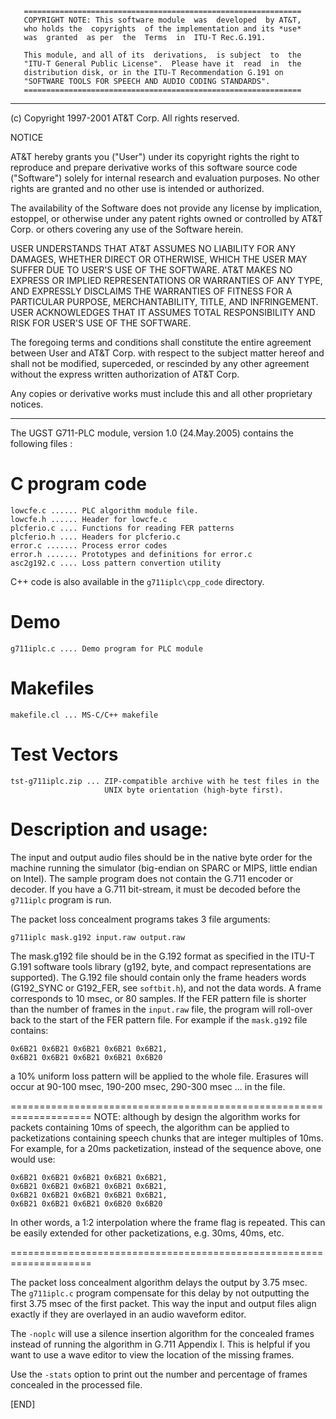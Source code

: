        ==============================================================
       COPYRIGHT NOTE: This software module  was  developed  by AT&T,
       who holds the  copyrights  of the implementation and its *use*
       was  granted  as per  the  Terms  in  ITU-T Rec.G.191.

       This module, and all of its  derivations,  is subject  to  the
       "ITU-T General Public License".  Please have it  read  in  the
       distribution disk, or in the ITU-T Recommendation G.191 on
       "SOFTWARE TOOLS FOR SPEECH AND AUDIO CODING STANDARDS".
       ==============================================================

----------------------------------------------------------------------
(c) Copyright 1997-2001 AT&T Corp.
All rights reserved.

NOTICE

AT&T hereby grants you ("User") under its copyright rights the right
to reproduce and prepare derivative works of this software source
code ("Software") solely for internal research and evaluation
purposes.  No other rights are granted and no other use is intended
or authorized.

The availability of the Software does not provide any license by
implication, estoppel, or otherwise under any patent rights owned or
controlled by AT&T Corp. or others covering any use of the Software
herein.

USER UNDERSTANDS THAT AT&T ASSUMES NO LIABILITY FOR ANY DAMAGES,
WHETHER DIRECT OR OTHERWISE, WHICH THE USER MAY SUFFER DUE TO USER'S
USE OF THE SOFTWARE.  AT&T MAKES NO EXPRESS OR IMPLIED
REPRESENTATIONS OR WARRANTIES OF ANY TYPE, AND EXPRESSLY DISCLAIMS
THE WARRANTIES OF FITNESS FOR A PARTICULAR PURPOSE, MERCHANTABILITY,
TITLE, AND INFRINGEMENT.  USER ACKNOWLEDGES THAT IT ASSUMES TOTAL
RESPONSIBILITY AND RISK FOR USER'S USE OF THE SOFTWARE.

The foregoing terms and conditions shall constitute the entire
agreement between User and AT&T Corp. with respect to the subject
matter hereof and shall not be modified, superceded, or rescinded by
any other agreement without the express written authorization of
AT&T Corp.

Any copies or derivative works must include this and all other
proprietary notices.

----------------------------------------------------------------------



The UGST G711-PLC module, version 1.0 (24.May.2005) contains the
following files :

# C program code

    lowcfe.c ...... PLC algorithm module file.
    lowcfe.h ...... Header for lowcfe.c
    plcferio.c .... Functions for reading FER patterns
    plcferio.h .... Headers for plcferio.c
    error.c ....... Process error codes
    error.h ....... Prototypes and definitions for error.c
    asc2g192.c .... Loss pattern convertion utility

C++ code is also available in the `g711iplc\cpp_code` directory.

# Demo

    g711iplc.c .... Demo program for PLC module

# Makefiles

    makefile.cl ... MS-C/C++ makefile

# Test Vectors

    tst-g711iplc.zip ... ZIP-compatible archive with he test files in the
                         UNIX byte orientation (high-byte first).


# Description and usage:

The input and output audio files should be in the native byte order
for the machine running the simulator (big-endian on SPARC or MIPS,
little endian on Intel). The sample program does not contain
the G.711 encoder or decoder. If you have a G.711 bit-stream,
it must be decoded before the `g711iplc` program is run.

The packet loss concealment programs takes 3 file arguments:

	g711iplc mask.g192 input.raw output.raw

The mask.g192 file should be in the G.192 format as specified in the
ITU-T G.191 software tools library (g192, byte, and compact
representations are supported). The G.192 file should contain only the
frame headers words (G192_SYNC or G192_FER, see `softbit.h`), and not
the data words.  A frame corresponds to 10 msec, or 80 samples. If the
FER pattern file is shorter than the number of frames in the `input.raw`
file, the program will roll-over back to the start of the FER pattern
file.  For example if the `mask.g192` file contains:

	0x6B21 0x6B21 0x6B21 0x6B21 0x6B21,
	0x6B21 0x6B21 0x6B21 0x6B21 0x6B20

a 10% uniform loss pattern will be applied to the whole file. Erasures
will occur at 90-100 msec, 190-200 msec, 290-300 msec ... in the file.

====================================================================
NOTE: although by design the algorithm works for packets containing
10ms of speech, the algorithm can be applied to packetizations
containing speech chunks that are integer multiples of 10ms. For
example, for a 20ms packetization, instead of the sequence above, one
would use:

	0x6B21 0x6B21 0x6B21 0x6B21 0x6B21,
	0x6B21 0x6B21 0x6B21 0x6B21 0x6B21,
	0x6B21 0x6B21 0x6B21 0x6B21 0x6B21,
	0x6B21 0x6B21 0x6B21 0x6B20 0x6B20

In other words, a 1:2 interpolation where the frame flag is
repeated. This can be easily extended for other packetizations,
e.g. 30ms, 40ms, etc.

====================================================================

The packet loss concealment algorithm delays the output by 3.75
msec. The `g711iplc.c` program compensate for this delay by not outputting
the first 3.75 msec of the first packet. This way the input and output files
align exactly if they are overlayed in an audio waveform editor.

The `-noplc` will use a silence insertion algorithm for the concealed frames
instead of running the algorithm in G.711 Appendix I. This is helpful
if you want to use a wave editor to view the location of the missing frames.

Use the `-stats` option to print out the number and percentage of frames
concealed in the processed file.

[END]
